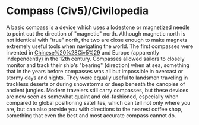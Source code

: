 # Compass (Civ5)/Civilopedia

A basic compass is a device which uses a lodestone or magnetized needle to point out the direction of "magnetic" north. Although magnetic north is not identical with "true" north, the two are close enough to make magnets extremely useful tools when navigating the world. The first compasses were invented in [Chinese%20%28Civ5%29](China) and Europe (apparently independently) in the 12th century. Compasses allowed sailors to closely monitor and track their ship's "bearing" (direction) when at sea, something that in the years before compasses was all but impossible in overcast or stormy days and nights. They were equally useful to landsmen traveling in trackless deserts or during snowstorms or deep beneath the canopies of ancient jungles.
Modern travelers still carry compasses, but these devices are now seen as somewhat quaint and old-fashioned, especially when compared to global positioning satellites, which can tell not only where you are, but can also provide you with directions to the nearest coffee shop, something that even the best and most accurate compass cannot do.